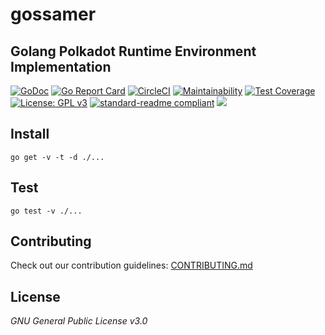  # gossamer
 
 ## Golang Polkadot Runtime Environment Implementation  

[![GoDoc](https://godoc.org/github.com/ChainSafeSystems/gossamer?status.svg)](https://godoc.org/github.com/ChainSafeSystems/gossamer)
[![Go Report Card](https://goreportcard.com/badge/github.com/ChainSafeSystems/gossamer)](https://goreportcard.com/report/github.com/ChainSafeSystems/gossamer)
[![CircleCI](https://circleci.com/gh/ChainSafeSystems/gossamer.svg?style=svg)](https://circleci.com/gh/ChainSafeSystems/gossamer)
[![Maintainability](https://api.codeclimate.com/v1/badges/933c7bb58eee9aba85eb/maintainability)](https://codeclimate.com/github/ChainSafeSystems/gossamer/badges)
[![Test Coverage](https://api.codeclimate.com/v1/badges/ca3f8ff03a0a9e1cac20/test_coverage)](https://codeclimate.com/github/ChainSafeSystems/gossamer/test_coverage)
[![License: GPL v3](https://img.shields.io/badge/License-GPLv3-blue.svg)](https://www.gnu.org/licenses/gpl-3.0)
[![standard-readme compliant](https://img.shields.io/badge/readme%20style-standard-brightgreen.svg?style=flat-square)](https://github.com/RichardLitt/standard-readme)
[![](https://img.shields.io/twitter/follow/espadrine.svg?label=Follow&style=social)](https://twitter.com/chainsafeth)


## Install

```
go get -v -t -d ./...
```

## Test
```
go test -v ./...
```

## Contributing
Check out our contribution guidelines: [CONTRIBUTING.md](CONTRIBUTING.md)  

## License
_GNU General Public License v3.0_

